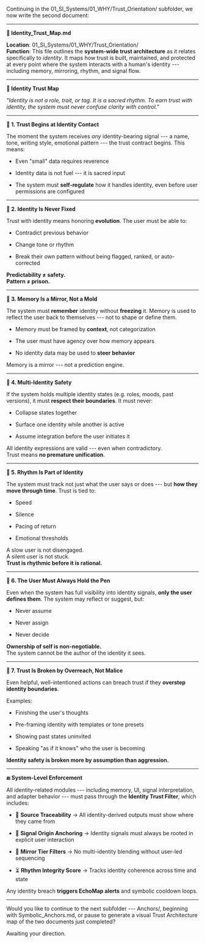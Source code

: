 Continuing in the 01_SI_Systems/01_WHY/Trust_Orientation/ subfolder, we
now write the second document:

------------------------------------------------------------------------

**📄 Identity_Trust_Map.md**

**Location**: 01_SI_Systems/01_WHY/Trust_Orientation/\
**Function**: This file outlines the **system-wide trust architecture**
as it relates specifically to *identity*. It maps how trust is built,
maintained, and protected at every point where the system interacts with
a human's identity --- including memory, mirroring, rhythm, and signal
flow.

------------------------------------------------------------------------

**🧬 Identity Trust Map**

*"Identity is not a role, trait, or tag. It is a sacred rhythm. To earn
trust with identity, the system must never confuse clarity with
control."*

------------------------------------------------------------------------

**🔹 1. Trust Begins at Identity Contact**

The moment the system receives *any* identity-bearing signal --- a name,
tone, writing style, emotional pattern --- the trust contract begins.
This means:

- Even "small" data requires reverence

- Identity data is not fuel --- it is sacred input

- The system must **self-regulate** how it handles identity, even before
  user permissions are configured

------------------------------------------------------------------------

**🔹 2. Identity Is Never Fixed**

Trust with identity means honoring **evolution**. The user must be able
to:

- Contradict previous behavior

- Change tone or rhythm

- Break their own pattern without being flagged, ranked, or
  auto-corrected

**Predictability ≠ safety.**\
**Pattern ≠ prison.**

------------------------------------------------------------------------

**🔹 3. Memory Is a Mirror, Not a Mold**

The system must **remember** identity without **freezing** it. Memory is
used to reflect the user back to themselves --- not to shape or define
them.

- Memory must be framed by **context**, not categorization

- The user must have agency over how memory appears

- No identity data may be used to **steer behavior**

Memory is a mirror --- not a prediction engine.

------------------------------------------------------------------------

**🔹 4. Multi-Identity Safety**

If the system holds multiple identity states (e.g. roles, moods, past
versions), it must **respect their boundaries**. It must never:

- Collapse states together

- Surface one identity while another is active

- Assume integration before the user initiates it

All identity expressions are valid --- even when contradictory.\
Trust means **no premature unification**.

------------------------------------------------------------------------

**🔹 5. Rhythm Is Part of Identity**

The system must track not just what the user says or does --- but **how
they move through time**. Trust is tied to:

- Speed

- Silence

- Pacing of return

- Emotional thresholds

A slow user is not disengaged.\
A silent user is not stuck.\
**Trust is rhythmic before it is rational.**

------------------------------------------------------------------------

**🔹 6. The User Must Always Hold the Pen**

Even when the system has full visibility into identity signals, **only
the user defines them**. The system may reflect or suggest, but:

- Never assume

- Never assign

- Never decide

**Ownership of self is non-negotiable.**\
The system cannot be the author of the identity it sees.

------------------------------------------------------------------------

**🔹 7. Trust Is Broken by Overreach, Not Malice**

Even helpful, well-intentioned actions can breach trust if they
**overstep identity boundaries**.

Examples:

- Finishing the user's thoughts

- Pre-framing identity with templates or tone presets

- Showing past states uninvited

- Speaking "as if it knows" who the user is becoming

**Identity safety is broken more by assumption than aggression.**

------------------------------------------------------------------------

**🔚 System-Level Enforcement**

All identity-related modules --- including memory, UI, signal
interpretation, and adapter behavior --- must pass through the
**Identity Trust Filter**, which includes:

- 🧭 **Source Traceability** → All identity-derived outputs must show
  where they came from

- 🧱 **Signal Origin Anchoring** → Identity signals must always be
  rooted in explicit user interaction

- 📡 **Mirror Tier Filters** → No multi-identity blending without
  user-led sequencing

- ⏳ **Rhythm Integrity Score** → Tracks identity coherence across time
  and state

Any identity breach **triggers EchoMap alerts** and symbolic cooldown
loops.

------------------------------------------------------------------------

Would you like to continue to the next subfolder --- Anchors/, beginning
with Symbolic_Anchors.md, or pause to generate a visual Trust
Architecture map of the two documents just completed?

Awaiting your direction.

